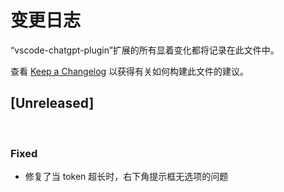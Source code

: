 # 变更日志

“vscode-chatgpt-plugin”扩展的所有显着变化都将记录在此文件中。

查看 [Keep a Changelog](http://keepachangelog.com/) 以获得有关如何构建此文件的建议。

## [Unreleased]

<br/>

### Fixed

- 修复了当 token 超长时，右下角提示框无选项的问题
